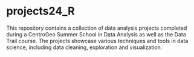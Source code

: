 # projects24_R
This repository contains a collection of data analysis projects completed during a CentroGeo Summer School in Data Analysis as well as the Data Trail course. The projects showcase various techniques and tools in data science, including data cleaning, exploration and visualization.
